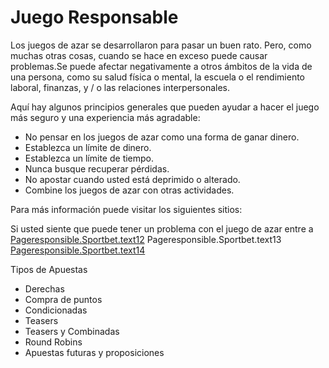 # Juego Responsable

Los juegos de azar se desarrollaron para pasar un buen rato. Pero, como muchas otras cosas, cuando se hace en exceso puede causar problemas.Se puede afectar negativamente a otros ámbitos de la vida de una persona, como su salud física o mental, la escuela o el rendimiento laboral, finanzas, y / o las relaciones interpersonales.

Aquí hay algunos principios generales que pueden ayudar a hacer el juego más seguro y una experiencia más agradable:

- No pensar en los juegos de azar como una forma de ganar dinero.
- Establezca un límite de dinero.
- Establezca un límite de tiempo.
- Nunca busque recuperar pérdidas.
- No apostar cuando usted está deprimido o alterado.
- Combine los juegos de azar con otras actividades.

Para más información puede visitar los siguientes sitios:

Si usted siente que puede tener un problema con el juego de azar entre a <a class="info-politics__anchor" href="https://www.ncpgambling.org/about-us/" target="_blank">Pageresponsible.Sportbet.text12</a> Pageresponsible.Sportbet.text13 <a class="info-politics__anchor" href="https://www.gamblersanonymous.org/ga/" target="_blank">Pageresponsible.Sportbet.text14</a>

Tipos de Apuestas
- Derechas
- Compra de puntos
- Condicionadas
- Teasers
- Teasers y Combinadas
- Round Robins
- Apuestas futuras y proposiciones
